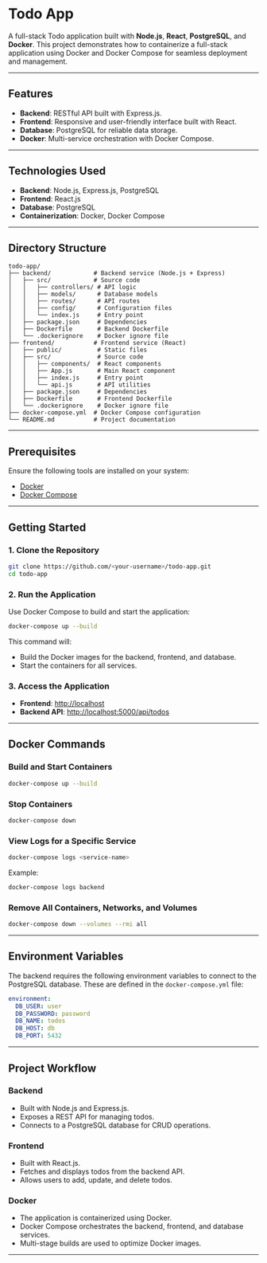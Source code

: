 # Todo App

A full-stack Todo application built with **Node.js**, **React**, **PostgreSQL**, and **Docker**. This project demonstrates how to containerize a full-stack application using Docker and Docker Compose for seamless deployment and management.

---

## Features
- **Backend**: RESTful API built with Express.js.
- **Frontend**: Responsive and user-friendly interface built with React.
- **Database**: PostgreSQL for reliable data storage.
- **Docker**: Multi-service orchestration with Docker Compose.

---

## Technologies Used
- **Backend**: Node.js, Express.js, PostgreSQL
- **Frontend**: React.js
- **Database**: PostgreSQL
- **Containerization**: Docker, Docker Compose

---

## Directory Structure
```
todo-app/
├── backend/            # Backend service (Node.js + Express)
│   ├── src/            # Source code
│   │   ├── controllers/ # API logic
│   │   ├── models/      # Database models
│   │   ├── routes/      # API routes
│   │   ├── config/      # Configuration files
│   │   └── index.js     # Entry point
│   ├── package.json     # Dependencies
│   ├── Dockerfile       # Backend Dockerfile
│   └── .dockerignore    # Docker ignore file
├── frontend/           # Frontend service (React)
│   ├── public/          # Static files
│   ├── src/             # Source code
│   │   ├── components/  # React components
│   │   ├── App.js       # Main React component
│   │   ├── index.js     # Entry point
│   │   └── api.js       # API utilities
│   ├── package.json     # Dependencies
│   ├── Dockerfile       # Frontend Dockerfile
│   └── .dockerignore    # Docker ignore file
├── docker-compose.yml  # Docker Compose configuration
└── README.md           # Project documentation
```

---

## Prerequisites
Ensure the following tools are installed on your system:

- [Docker](https://docs.docker.com/get-docker/)
- [Docker Compose](https://docs.docker.com/compose/install/)

---

## Getting Started

### 1. Clone the Repository
```bash
git clone https://github.com/<your-username>/todo-app.git
cd todo-app
```

### 2. Run the Application
Use Docker Compose to build and start the application:
```bash
docker-compose up --build
```
This command will:
- Build the Docker images for the backend, frontend, and database.
- Start the containers for all services.

### 3. Access the Application
- **Frontend**: [http://localhost](http://localhost)
- **Backend API**: [http://localhost:5000/api/todos](http://localhost:5000/api/todos)

---

## Docker Commands

### Build and Start Containers
```bash
docker-compose up --build
```

### Stop Containers
```bash
docker-compose down
```

### View Logs for a Specific Service
```bash
docker-compose logs <service-name>
```
Example:
```bash
docker-compose logs backend
```

### Remove All Containers, Networks, and Volumes
```bash
docker-compose down --volumes --rmi all
```

---

## Environment Variables
The backend requires the following environment variables to connect to the PostgreSQL database. These are defined in the `docker-compose.yml` file:

```yaml
environment:
  DB_USER: user
  DB_PASSWORD: password
  DB_NAME: todos
  DB_HOST: db
  DB_PORT: 5432
```

---

## Project Workflow

### Backend
- Built with Node.js and Express.js.
- Exposes a REST API for managing todos.
- Connects to a PostgreSQL database for CRUD operations.

### Frontend
- Built with React.js.
- Fetches and displays todos from the backend API.
- Allows users to add, update, and delete todos.

### Docker
- The application is containerized using Docker.
- Docker Compose orchestrates the backend, frontend, and database services.
- Multi-stage builds are used to optimize Docker images.

---

